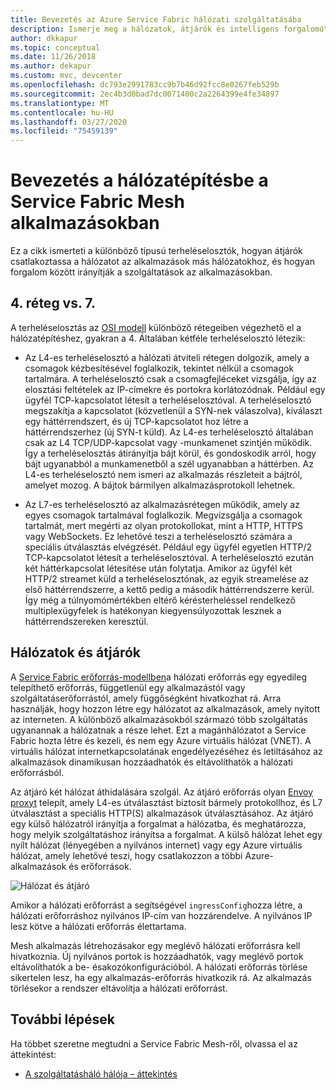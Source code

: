 ```yaml
---
title: Bevezetés az Azure Service Fabric hálózati szolgáltatásába
description: Ismerje meg a hálózatok, átjárók és intelligens forgalomútválasztás a Service Fabric Mesh.
author: dkkapur
ms.topic: conceptual
ms.date: 11/26/2018
ms.author: dekapur
ms.custom: mvc, devcenter
ms.openlocfilehash: dc793e2991783cc9b7b46d92fcc8e0267feb529b
ms.sourcegitcommit: 2ec4b3d0bad7dc0071400c2a2264399e4fe34897
ms.translationtype: MT
ms.contentlocale: hu-HU
ms.lasthandoff: 03/27/2020
ms.locfileid: "75459139"
---
```

# <a name="introduction-to-networking-in-service-fabric-mesh-applications"></a>Bevezetés a hálózatépítésbe a Service Fabric Mesh alkalmazásokban
Ez a cikk ismerteti a különböző típusú terheléselosztók, hogyan átjárók csatlakoztassa a hálózatot az alkalmazások más hálózatokhoz, és hogyan forgalom között irányítják a szolgáltatások az alkalmazásokban.

## <a name="layer-4-vs-layer-7-load-balancers"></a>4. réteg vs. 7.
A terheléselosztás az [OSI modell](https://en.wikipedia.org/wiki/OSI_model) különböző rétegeiben végezhető el a hálózatépítéshez, gyakran a 4.  Általában kétféle terheléselosztó létezik:

- Az L4-es terheléselosztó a hálózati átviteli rétegen dolgozik, amely a csomagok kézbesítésével foglalkozik, tekintet nélkül a csomagok tartalmára. A terheléselosztó csak a csomagfejléceket vizsgálja, így az elosztási feltételek az IP-címekre és portokra korlátozódnak. Például egy ügyfél TCP-kapcsolatot létesít a terheléselosztóval. A terheléselosztó megszakítja a kapcsolatot (közvetlenül a SYN-nek válaszolva), kiválaszt egy háttérrendszert, és új TCP-kapcsolatot hoz létre a háttérrendszerhez (új SYN-t küld). Az L4-es terheléselosztó általában csak az L4 TCP/UDP-kapcsolat vagy -munkamenet szintjén működik. Így a terheléselosztás átirányítja bájt körül, és gondoskodik arról, hogy bájt ugyanabból a munkamenetből a szél ugyanabban a háttérben. Az L4-es terheléselosztó nem ismeri az alkalmazás részleteit a bájtról, amelyet mozog. A bájtok bármilyen alkalmazásprotokoll lehetnek.

- Az L7-es terheléselosztó az alkalmazásrétegen működik, amely az egyes csomagok tartalmával foglalkozik. Megvizsgálja a csomagok tartalmát, mert megérti az olyan protokollokat, mint a HTTP, HTTPS vagy WebSockets. Ez lehetővé teszi a terheléselosztó számára a speciális útválasztás elvégzését. Például egy ügyfél egyetlen HTTP/2 TCP-kapcsolatot létesít a terheléselosztóval. A terheléselosztó ezután két háttérkapcsolat létesítése után folytatja. Amikor az ügyfél két HTTP/2 streamet küld a terheléselosztónak, az egyik streamelése az első háttérrendszerre, a kettő pedig a második háttérrendszerre kerül. Így még a túlnyomómértékben eltérő kérésterheléssel rendelkező multiplexügyfelek is hatékonyan kiegyensúlyozottak lesznek a háttérrendszereken keresztül. 

## <a name="networks-and-gateways"></a>Hálózatok és átjárók
A [Service Fabric erőforrás-modellben](service-fabric-mesh-service-fabric-resources.md)a hálózati erőforrás egy egyedileg telepíthető erőforrás, függetlenül egy alkalmazástól vagy szolgáltatáserőforrástól, amely függőségként hivatkozhat rá. Arra használják, hogy hozzon létre egy hálózatot az alkalmazások, amely nyitott az interneten. A különböző alkalmazásokból származó több szolgáltatás ugyanannak a hálózatnak a része lehet. Ezt a magánhálózatot a Service Fabric hozta létre és kezeli, és nem egy Azure virtuális hálózat (VNET). A virtuális hálózat internetkapcsolatának engedélyezéséhez és letiltásához az alkalmazások dinamikusan hozzáadhatók és eltávolíthatók a hálózati erőforrásból. 

Az átjáró két hálózat áthidalására szolgál. Az átjáró erőforrás olyan [Envoy proxyt](https://www.envoyproxy.io/) telepít, amely L4-es útválasztást biztosít bármely protokollhoz, és L7 útválasztást a speciális HTTP(S) alkalmazások útválasztásához. Az átjáró egy külső hálózatról irányítja a forgalmat a hálózatba, és meghatározza, hogy melyik szolgáltatáshoz irányítsa a forgalmat.  A külső hálózat lehet egy nyílt hálózat (lényegében a nyilvános internet) vagy egy Azure virtuális hálózat, amely lehetővé teszi, hogy csatlakozzon a többi Azure-alkalmazások és erőforrások. 

![Hálózat és átjáró][Image1]

Amikor a hálózati erőforrást a segítségével `ingressConfig`hozza létre, a hálózati erőforráshoz nyilvános IP-cím van hozzárendelve. A nyilvános IP lesz kötve a hálózati erőforrás élettartama.

Mesh alkalmazás létrehozásakor egy meglévő hálózati erőforrásra kell hivatkoznia. Új nyilvános portok is hozzáadhatók, vagy meglévő portok eltávolíthatók a be- ésakozókonfigurációból. A hálózati erőforrás törlése sikertelen lesz, ha egy alkalmazás-erőforrás hivatkozik rá. Az alkalmazás törlésekor a rendszer eltávolítja a hálózati erőforrást.

## <a name="next-steps"></a>További lépések 
Ha többet szeretne megtudni a Service Fabric Mesh-ről, olvassa el az áttekintést:
- [A szolgáltatásháló hálója – áttekintés](service-fabric-mesh-overview.md)

[Image1]: media/service-fabric-mesh-networks-and-gateways/NetworkAndGateway.png